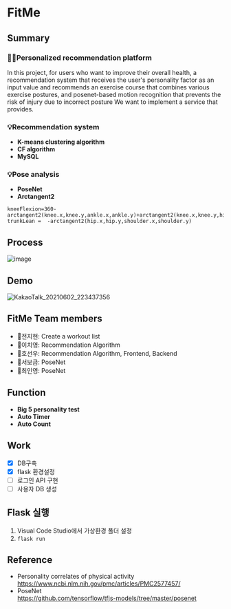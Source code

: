 # FitMe

## Summary
### 🧎‍♀️Personalized recommendation platform
In this project, for users who want to improve their overall health, a recommendation system that receives the user's personality factor as an input value and recommends an exercise course that combines various exercise postures, and posenet-based motion recognition that prevents the risk of injury due to incorrect posture We want to implement a service that provides.

### 💡Recommendation system
* **K-means clustering algorithm**
* **CF algorithm**  
* **MySQL**

### 💡Pose analysis
* **PoseNet**
* **Arctangent2**  
```
kneeFlexion=360-arctangent2(knee.x,knee.y,ankle.x,ankle.y)+arctangent2(knee.x,knee.y,hip.x,hip.y);
trunkLean =  -arctangent2(hip.x,hip.y,shoulder.x,shoulder.y)
```

## Process
![image](https://user-images.githubusercontent.com/66551410/122395548-121dc000-cfb2-11eb-9d27-d1061a6db072.png)

## Demo
![KakaoTalk_20210602_223437356](https://user-images.githubusercontent.com/66551410/122398109-85c0cc80-cfb4-11eb-838c-437f7cceb9f8.gif)

## FitMe Team members
* 🔨전지현: Create a workout list
* 🔨이치영: Recommendation Algorithm
* 🔨호선우: Recommendation Algorithm, Frontend, Backend
* 🔨서보금: PoseNet
* 🔨최인영: PoseNet

## Function
* **Big 5 personality test**
* **Auto Timer**
* **Auto Count**

## Work
- [x] DB구축
- [x] flask 환경설정
- [ ] 로그인 API 구현
- [ ] 사용자 DB 생성

## Flask 실행
1. Visual Code Studio에서 가상환경 폴더 설정  
2. ```flask run```


## Reference
* Personality correlates of physical activity  
https://www.ncbi.nlm.nih.gov/pmc/articles/PMC2577457/
* PoseNet  
https://github.com/tensorflow/tfjs-models/tree/master/posenet
